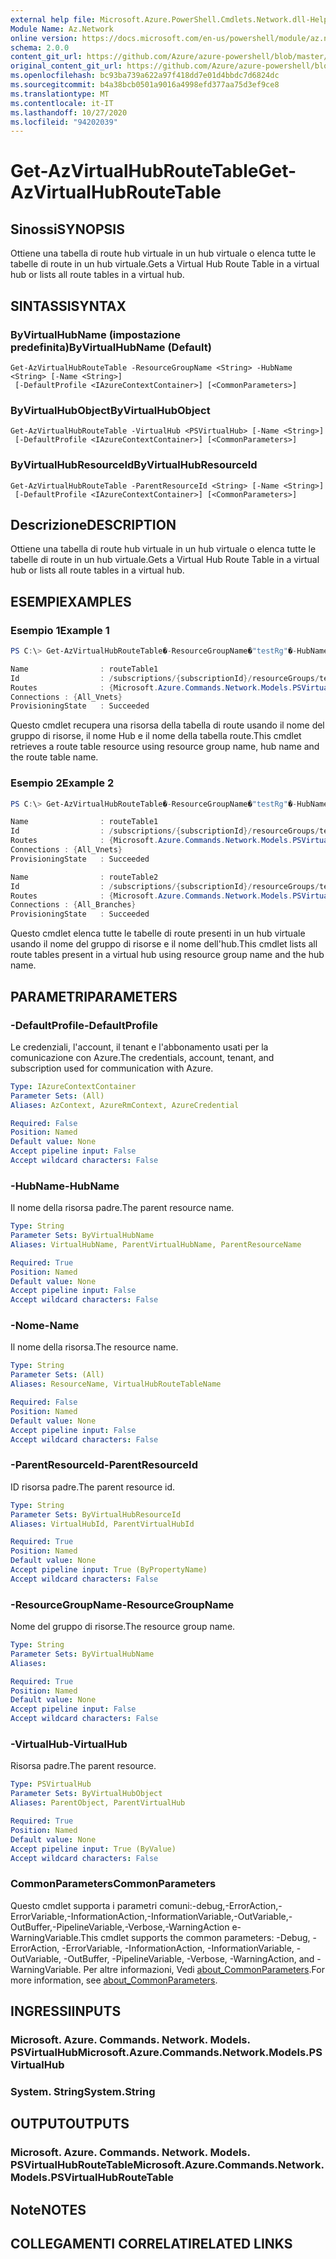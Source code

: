 ```yaml
---
external help file: Microsoft.Azure.PowerShell.Cmdlets.Network.dll-Help.xml
Module Name: Az.Network
online version: https://docs.microsoft.com/en-us/powershell/module/az.network/get-azvirtualhubroutetable
schema: 2.0.0
content_git_url: https://github.com/Azure/azure-powershell/blob/master/src/Network/Network/help/Get-AzVirtualHubRouteTable.md
original_content_git_url: https://github.com/Azure/azure-powershell/blob/master/src/Network/Network/help/Get-AzVirtualHubRouteTable.md
ms.openlocfilehash: bc93ba739a622a97f418dd7e01d4bbdc7d6824dc
ms.sourcegitcommit: b4a38bcb0501a9016a4998efd377aa75d3ef9ce8
ms.translationtype: MT
ms.contentlocale: it-IT
ms.lasthandoff: 10/27/2020
ms.locfileid: "94202039"
---
```

# <span data-ttu-id="523e8-101">Get-AzVirtualHubRouteTable</span><span class="sxs-lookup"><span data-stu-id="523e8-101">Get-AzVirtualHubRouteTable</span></span>

## <span data-ttu-id="523e8-102">Sinossi</span><span class="sxs-lookup"><span data-stu-id="523e8-102">SYNOPSIS</span></span>
<span data-ttu-id="523e8-103">Ottiene una tabella di route hub virtuale in un hub virtuale o elenca tutte le tabelle di route in un hub virtuale.</span><span class="sxs-lookup"><span data-stu-id="523e8-103">Gets a Virtual Hub Route Table in a virtual hub or lists all route tables in a virtual hub.</span></span>

## <span data-ttu-id="523e8-104">SINTASSI</span><span class="sxs-lookup"><span data-stu-id="523e8-104">SYNTAX</span></span>

### <span data-ttu-id="523e8-105">ByVirtualHubName (impostazione predefinita)</span><span class="sxs-lookup"><span data-stu-id="523e8-105">ByVirtualHubName (Default)</span></span>
```
Get-AzVirtualHubRouteTable -ResourceGroupName <String> -HubName <String> [-Name <String>]
 [-DefaultProfile <IAzureContextContainer>] [<CommonParameters>]
```

### <span data-ttu-id="523e8-106">ByVirtualHubObject</span><span class="sxs-lookup"><span data-stu-id="523e8-106">ByVirtualHubObject</span></span>
```
Get-AzVirtualHubRouteTable -VirtualHub <PSVirtualHub> [-Name <String>]
 [-DefaultProfile <IAzureContextContainer>] [<CommonParameters>]
```

### <span data-ttu-id="523e8-107">ByVirtualHubResourceId</span><span class="sxs-lookup"><span data-stu-id="523e8-107">ByVirtualHubResourceId</span></span>
```
Get-AzVirtualHubRouteTable -ParentResourceId <String> [-Name <String>]
 [-DefaultProfile <IAzureContextContainer>] [<CommonParameters>]
```

## <span data-ttu-id="523e8-108">Descrizione</span><span class="sxs-lookup"><span data-stu-id="523e8-108">DESCRIPTION</span></span>
<span data-ttu-id="523e8-109">Ottiene una tabella di route hub virtuale in un hub virtuale o elenca tutte le tabelle di route in un hub virtuale.</span><span class="sxs-lookup"><span data-stu-id="523e8-109">Gets a Virtual Hub Route Table in a virtual hub or lists all route tables in a virtual hub.</span></span>

## <span data-ttu-id="523e8-110">ESEMPI</span><span class="sxs-lookup"><span data-stu-id="523e8-110">EXAMPLES</span></span>

### <span data-ttu-id="523e8-111">Esempio 1</span><span class="sxs-lookup"><span data-stu-id="523e8-111">Example 1</span></span>
```powershell
PS C:\> Get-AzVirtualHubRouteTable�-ResourceGroupName�"testRg"�-HubName�"westushub"�-Name�"routeTable1"

Name                : routeTable1
Id                  : /subscriptions/{subscriptionId}/resourceGroups/testRg/providers/Microsoft.Network/virtualHubs/westushub/routeTables/routeTable1
Routes              : {Microsoft.Azure.Commands.Network.Models.PSVirtualHubRoute}
Connections : {All_Vnets}
ProvisioningState   : Succeeded
```

<span data-ttu-id="523e8-112">Questo cmdlet recupera una risorsa della tabella di route usando il nome del gruppo di risorse, il nome Hub e il nome della tabella route.</span><span class="sxs-lookup"><span data-stu-id="523e8-112">This cmdlet retrieves a route table resource using resource group name, hub name and the route table name.</span></span>

### <span data-ttu-id="523e8-113">Esempio 2</span><span class="sxs-lookup"><span data-stu-id="523e8-113">Example 2</span></span>
```powershell
PS C:\> Get-AzVirtualHubRouteTable�-ResourceGroupName�"testRg"�-HubName�"westushub"

Name                : routeTable1
Id                  : /subscriptions/{subscriptionId}/resourceGroups/testRg/providers/Microsoft.Network/virtualHubs/westushub/routeTables/routeTable1
Routes              : {Microsoft.Azure.Commands.Network.Models.PSVirtualHubRoute}
Connections : {All_Vnets}
ProvisioningState   : Succeeded

Name                : routeTable2
Id                  : /subscriptions/{subscriptionId}/resourceGroups/testRg/providers/Microsoft.Network/virtualHubs/westushub/routeTables/routeTable2
Routes              : {Microsoft.Azure.Commands.Network.Models.PSVirtualHubRoute}
Connections : {All_Branches}
ProvisioningState   : Succeeded
```

<span data-ttu-id="523e8-114">Questo cmdlet elenca tutte le tabelle di route presenti in un hub virtuale usando il nome del gruppo di risorse e il nome dell'hub.</span><span class="sxs-lookup"><span data-stu-id="523e8-114">This cmdlet lists all route tables present in a virtual hub using resource group name and the hub name.</span></span>

## <span data-ttu-id="523e8-115">PARAMETRI</span><span class="sxs-lookup"><span data-stu-id="523e8-115">PARAMETERS</span></span>

### <span data-ttu-id="523e8-116">-DefaultProfile</span><span class="sxs-lookup"><span data-stu-id="523e8-116">-DefaultProfile</span></span>
<span data-ttu-id="523e8-117">Le credenziali, l'account, il tenant e l'abbonamento usati per la comunicazione con Azure.</span><span class="sxs-lookup"><span data-stu-id="523e8-117">The credentials, account, tenant, and subscription used for communication with Azure.</span></span>

```yaml
Type: IAzureContextContainer
Parameter Sets: (All)
Aliases: AzContext, AzureRmContext, AzureCredential

Required: False
Position: Named
Default value: None
Accept pipeline input: False
Accept wildcard characters: False
```

### <span data-ttu-id="523e8-118">-HubName</span><span class="sxs-lookup"><span data-stu-id="523e8-118">-HubName</span></span>
<span data-ttu-id="523e8-119">Il nome della risorsa padre.</span><span class="sxs-lookup"><span data-stu-id="523e8-119">The parent resource name.</span></span>

```yaml
Type: String
Parameter Sets: ByVirtualHubName
Aliases: VirtualHubName, ParentVirtualHubName, ParentResourceName

Required: True
Position: Named
Default value: None
Accept pipeline input: False
Accept wildcard characters: False
```

### <span data-ttu-id="523e8-120">-Nome</span><span class="sxs-lookup"><span data-stu-id="523e8-120">-Name</span></span>
<span data-ttu-id="523e8-121">Il nome della risorsa.</span><span class="sxs-lookup"><span data-stu-id="523e8-121">The resource name.</span></span>

```yaml
Type: String
Parameter Sets: (All)
Aliases: ResourceName, VirtualHubRouteTableName

Required: False
Position: Named
Default value: None
Accept pipeline input: False
Accept wildcard characters: False
```

### <span data-ttu-id="523e8-122">-ParentResourceId</span><span class="sxs-lookup"><span data-stu-id="523e8-122">-ParentResourceId</span></span>
<span data-ttu-id="523e8-123">ID risorsa padre.</span><span class="sxs-lookup"><span data-stu-id="523e8-123">The parent resource id.</span></span>

```yaml
Type: String
Parameter Sets: ByVirtualHubResourceId
Aliases: VirtualHubId, ParentVirtualHubId

Required: True
Position: Named
Default value: None
Accept pipeline input: True (ByPropertyName)
Accept wildcard characters: False
```

### <span data-ttu-id="523e8-124">-ResourceGroupName</span><span class="sxs-lookup"><span data-stu-id="523e8-124">-ResourceGroupName</span></span>
<span data-ttu-id="523e8-125">Nome del gruppo di risorse.</span><span class="sxs-lookup"><span data-stu-id="523e8-125">The resource group name.</span></span>

```yaml
Type: String
Parameter Sets: ByVirtualHubName
Aliases:

Required: True
Position: Named
Default value: None
Accept pipeline input: False
Accept wildcard characters: False
```

### <span data-ttu-id="523e8-126">-VirtualHub</span><span class="sxs-lookup"><span data-stu-id="523e8-126">-VirtualHub</span></span>
<span data-ttu-id="523e8-127">Risorsa padre.</span><span class="sxs-lookup"><span data-stu-id="523e8-127">The parent resource.</span></span>

```yaml
Type: PSVirtualHub
Parameter Sets: ByVirtualHubObject
Aliases: ParentObject, ParentVirtualHub

Required: True
Position: Named
Default value: None
Accept pipeline input: True (ByValue)
Accept wildcard characters: False
```

### <span data-ttu-id="523e8-128">CommonParameters</span><span class="sxs-lookup"><span data-stu-id="523e8-128">CommonParameters</span></span>
<span data-ttu-id="523e8-129">Questo cmdlet supporta i parametri comuni:-debug,-ErrorAction,-ErrorVariable,-InformationAction,-InformationVariable,-OutVariable,-OutBuffer,-PipelineVariable,-Verbose,-WarningAction e-WarningVariable.</span><span class="sxs-lookup"><span data-stu-id="523e8-129">This cmdlet supports the common parameters: -Debug, -ErrorAction, -ErrorVariable, -InformationAction, -InformationVariable, -OutVariable, -OutBuffer, -PipelineVariable, -Verbose, -WarningAction, and -WarningVariable.</span></span> <span data-ttu-id="523e8-130">Per altre informazioni, Vedi [about_CommonParameters](http://go.microsoft.com/fwlink/?LinkID=113216).</span><span class="sxs-lookup"><span data-stu-id="523e8-130">For more information, see [about_CommonParameters](http://go.microsoft.com/fwlink/?LinkID=113216).</span></span>

## <span data-ttu-id="523e8-131">INGRESSI</span><span class="sxs-lookup"><span data-stu-id="523e8-131">INPUTS</span></span>

### <span data-ttu-id="523e8-132">Microsoft. Azure. Commands. Network. Models. PSVirtualHub</span><span class="sxs-lookup"><span data-stu-id="523e8-132">Microsoft.Azure.Commands.Network.Models.PSVirtualHub</span></span>

### <span data-ttu-id="523e8-133">System. String</span><span class="sxs-lookup"><span data-stu-id="523e8-133">System.String</span></span>

## <span data-ttu-id="523e8-134">OUTPUT</span><span class="sxs-lookup"><span data-stu-id="523e8-134">OUTPUTS</span></span>

### <span data-ttu-id="523e8-135">Microsoft. Azure. Commands. Network. Models. PSVirtualHubRouteTable</span><span class="sxs-lookup"><span data-stu-id="523e8-135">Microsoft.Azure.Commands.Network.Models.PSVirtualHubRouteTable</span></span>

## <span data-ttu-id="523e8-136">Note</span><span class="sxs-lookup"><span data-stu-id="523e8-136">NOTES</span></span>

## <span data-ttu-id="523e8-137">COLLEGAMENTI CORRELATI</span><span class="sxs-lookup"><span data-stu-id="523e8-137">RELATED LINKS</span></span>
